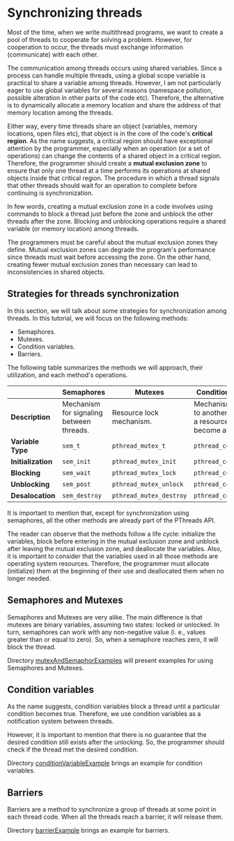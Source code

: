 # Synchronizing threads
Most of the time, when we write multithread programs, we want to create a pool of threads to cooperate for solving a problem. However, for cooperation to occur, the threads must exchange information (communicate) with each other. 

The communication among threads occurs using shared variables. Since a process can handle multiple threads, using a global scope variable is practical to share a variable among threads. However, I am not particularly eager to use global variables for several reasons (namespace pollution, possible alteration in other parts of the code etc). Therefore, the alternative is to dynamically allocate a memory location and share the address of that memory location among the threads.

Either way, every time threads share an object (variables, memory locations, open files etc), that object is in the core of the code's **critical region**. As the name suggests, a critical region should have exceptional attention by the programmer, especially when an operation (or a set of operations) can change the contents of a shared object in a critical region. Therefore, the programmer should create a **mutual exclusion zone** to ensure that only one thread at a time performs its operations at shared objects inside that critical region. The procedure in which a thread signals that other threads should wait for an operation to complete before continuing is synchronization.

In few words, creating a mutual exclusion zone in a code involves using commands to block a thread just before the zone and unblock the other threads after the zone. Blocking and unblocking operations require a shared variable (or memory location) among threads.

The programmers must be careful about the mutual exclusion zones they define. Mutual exclusion zones can degrade the program's performance since threads must wait before accessing the zone. On the other hand, creating fewer mutual exclusion zones than necessary can lead to inconsistencies in shared objects.

## Strategies for threads synchronization
In this section, we will talk about some strategies for synchronization among threads. In this tutorial, we will focus on the following methods:
- Semaphores.
- Mutexes.
- Condition variables.
- Barriers.

The following table summarizes the methods we will approach, their utilization, and each method's operations.

|     | Semaphores | Mutexes | Condition variables | Barriers |
| --- | --- | --- | --- | --- |
| **Description** | Mechanism for signaling between threads. | Resource lock mechanism. | Mechanism to signal to another thread that a resource has become available. | Mechanism to signal to other threads that it reaches a point in the code. |
| **Variable Type** | ``sem_t`` | ``pthread_mutex_t`` | ``pthread_cond_t`` | ``pthread_barrier_t`` |
| **Initialization** | ``sem_init`` | ``pthread_mutex_init`` | ``pthread_cond_init`` | ``pthread_barrier_init`` |
| **Blocking** | ``sem_wait`` | ``pthread_mutex_lock`` | ``pthread_cond_wait`` | ``pthread_barrier_wait`` |
| **Unblocking** | ``sem_post`` | ``pthread_mutex_unlock`` | ``pthread_cond_signal`` | |
| **Desalocation** | ``sem_destroy`` | ``pthread_mutex_destroy`` | ``pthread_cond_destroy`` | ``pthread_barrier_destroy`` |

It is important to mention that, except for synchronization using semaphores, all the other methods are already part of the PThreads API.

The reader can observe that the methods follow a life cycle: initialize the variables, block before entering in the mutual exclusion zone and unblock after leaving the mutual exclusion zone, and deallocate the variables. Also, it is important to consider that the variables used in all those methods are operating system resources. Therefore, the programmer must allocate (initialize) them at the beginning of their use and deallocated them when no longer needed. 

## Semaphores and Mutexes
Semaphores and Mutexes are very alike. The main difference is that mutexes are binary variables, assuming two states: locked or unlocked. In turn, semaphores can work with any non-negative value (i. e., values greater than or equal to zero). So, when a semaphore reaches zero, it will block the thread.

Directory [mutexAndSemaphorExamples](mutexAndSemaphorExamples) will present examples for using Semaphores and Mutexes.

## Condition variables
As the name suggests, condition variables block a thread until a particular condition becomes true. Therefore, we use
condition variables as a notification system between threads. 

However, it is important to mention that there is no guarantee that the desired condition still exists after the unlocking. So, the programmer should check if the thread met the desired condition.

Directory [conditionVariableExample](conditionVariableExample) brings an example for condition variables.

## Barriers
Barriers are a method to synchronize a group of threads at some point in each thread code. When all the threads reach a barrier, it will release them.

Directory [barrierExample](barrierExample) brings an example for barriers.

